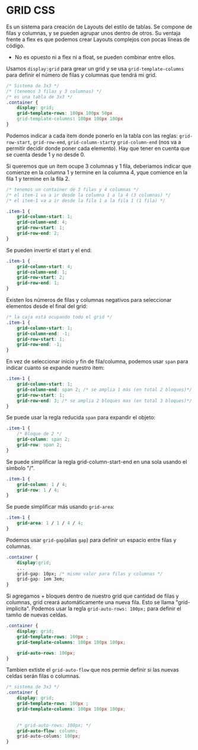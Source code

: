 # GRID CSS 

Es un sistema para creación de Layouts del estilo de tablas. Se compone de filas y columnas, y se pueden agrupar unos dentro de otros. 
Su ventaja frente a flex es que podemos crear Layouts complejos con pocas líneas de código. 

- No es opuesto ni a flex ni a float, se pueden combinar entre ellos. 

Usamos `display:grid` para grear un grid y se usa `grid-template-columns` para definir el número de filas y columnas que tendrá mi grid. 

```css
/* Sistema de 3x3 */
/* (tenemos 3 filas y 3 columnas) */
/* es una tabla de 3x3 */
.container {
    display: grid; 
    grid-template-rows: 100px 100px 50px 
    grid-template-columns: 100px 100px 100px 
}
```


Podemos indicar a cada item donde ponerlo en la tabla con las reglas: `grid-row-start`, `grid-row-emd`, `grid-column-start`y `grid-column-end` (nos va a permitir decidir donde poner cada elemento).
Hay que tener en cuenta que se cuenta desde 1 y no desde 0. 

Si queremos que un item ocupe 3 columnas y 1 fila, deberiamos indicar que comienze en la columna 1 y termine en la columna 4, yque comience en la fila 1 y termine en la fila 2.




```css 
/* tenemos un container de 3 filas y 4 columnas */
/* el item-1 va a ir desde la columna 1 a la 4 (3 columnas) */
/* el item-1 va a ir desde la fila 1 a la fila 1 (1 fila) */

.item-1 {
    grid-column-start: 1;
    grid-column-end: 4; 
    grid-row-start: 1;
    grid-row-end: 2;
}
```


Se pueden invertir el start y el end:
```css 
.item-1 {
    grid-column-start: 4;
    grid-column-end: 1; 
    grid-row-start: 2;
    grid-row-end: 1;
}
```

Existen los números de filas y columnas negativos para seleccionar elementos desde el final del grid: 
```css 
/* la caja está ocupando todo el grid */
.item-1 {
    grid-column-start: 1;
    grid-column-end: -1; 
    grid-row-start: 1;
    grid-row-end: -1;
}
```


En vez de seleccionar inicio y fin de fila/columna, podemos usar `span` para indicar cuanto se expande nuestro item:
```css 
.item-1 {
    grid-column-start: 1;
    grid-column-end: span 2; /* se amplia 1 más (en total 2 bloques)*/ 
    grid-row-start: 1;
    grid-row-end: 3; /* se amplia 2 bloques mas (en total 3 bloques)*/ 
}
```


Se puede usar la regla reducida `span` para expandir el objeto:
```css 
.item-1 {
    /* Bloque de 2 */
    grid-column: span 2;
    grid-row: span 2;
}
```



Se puede simplificar la regla grid-column-start-end en una sola usando el símbolo "/".
```css 
.item-1 {
    grid-column: 1 / 4;
    grid-row: 1 / 4;
}
```



Se puede simplificar más usando `grid-area`:
```css 
.item-1 {
    grid-area: 1 / 1 / 4 / 4;
}
```



Podemos usar `grid-gap`(alias `gap`) para definir un espacio entre filas y columnas.
```css 
.container {
    display:grid;
    ...
    grid-gap: 10px; /* mismo valor para filas y columnas */
    grid-gap: 1em 3em;
}
```



Si agregamos + bloques dentro de nuestro grid que cantidad de filas y columnas, grid creará automáticamente una nueva fila. Esto se llama "grid-implicita".
Podemos usar la regla `grid-auto-rows: 100px;` para definir el tamño de nuevas celdas.

```css
.container {
    display: grid; 
    grid-template-rows: 100px ;
    grid-template-columns: 100px 100px 100px;

    grid-auto-rows: 100px;
}
```



Tambien extiste el `grid-auto-flow` que nos permie definir si las nuevas celdas serán filas o columnas. 

```css
/* sistema de 3x3 */
.container {
    display: grid; 
    grid-template-rows: 100px ;
    grid-template-columns: 100px 100px 100px;
    

    /* grid-auto-rows: 100px; */
    grid-auto-flow: column;
    grid-auto-colums: 100px;
}
```
